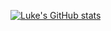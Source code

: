 [![Luke's GitHub stats](https://github-readme-stats.vercel.app/api?username=luke-devel)](https://github.com/anuraghazra/github-readme-stats)

